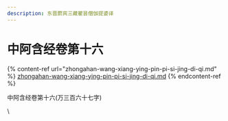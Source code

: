 ```yaml
---
description: 东晋罽宾三藏瞿昙僧伽提婆译
---
```


# 中阿含经卷第十六



{% content-ref url="zhongahan-wang-xiang-ying-pin-pi-si-jing-di-qi.md" %}
[zhongahan-wang-xiang-ying-pin-pi-si-jing-di-qi.md](zhongahan-wang-xiang-ying-pin-pi-si-jing-di-qi.md)
{% endcontent-ref %}

中阿含经卷第十六(万三百六十七字)

\
